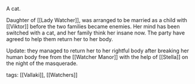 A cat.

Daughter of [[Lady Watcher]], was arranged to be married as a child with [[Viktor]] before the two families became enemies. Her mind has been switched with a cat, and her family think her insane now. The party have agreed to help them return her to her body.

Update: they managed to return her to her rightful body after breaking her human body free from the [[Watcher Manor]] with the help of [[Stella]] on the night of the masquerade.

tags: [[Vallaki]], [[Watchers]]